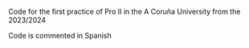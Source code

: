 Code for the first practice of Pro II in the A Coruña University from the 2023/2024

Code is commented in Spanish
